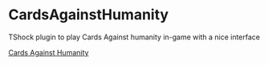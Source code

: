 # CardsAgainstHumanity
TShock plugin to play Cards Against humanity in-game with a nice interface

[Cards Against Humanity](https://tshock.co/xf/index.php?resources/cards-against-humanity.165/)
